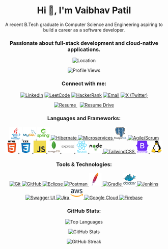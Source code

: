<h1 align="center">Hi 👋, I'm Vaibhav Patil</h1>
<p align="center">A recent B.Tech graduate in Computer Science and Engineering aspiring to build a career as a software developer.</p>
<h3 align="center">
  Passionate about full-stack development and cloud-native applications.
</h3>
<p align="center">
  <img src="https://img.shields.io/badge/Location-India-ff69b4?style=for-the-badge&logo=appveyor" alt="Location"/>
</p>

<p align="center">
  <img src="https://komarev.com/ghpvc/?username=vaibhav-patil-01&label=Profile%20views&color=4c8eda&style=for-the-badge&" alt="Profile Views" />
</p>

<h3 align="center">Connect with me:</h3>
<p align="center">
  <a href="https://linkedin.com/in/vaibhavpatil2003" target="_blank">
    <img align="center" src="https://raw.githubusercontent.com/rahuldkjain/github-profile-readme-generator/master/src/images/icons/Social/linked-in-alt.svg" alt="LinkedIn" height="30" width="40" />
  </a>
  <a href="https://leetcode.com/u/vaibhav_patil_2003/" target="_blank">
    <img align="center" src="https://raw.githubusercontent.com/rahuldkjain/github-profile-readme-generator/master/src/images/icons/Social/leet-code.svg" alt="LeetCode" height="30" width="40" />
  </a>
  <a href="https://www.hackerrank.com/vsp9356769095" target="_blank">
    <img align="center" src="https://raw.githubusercontent.com/rahuldkjain/github-profile-readme-generator/master/src/images/icons/Social/hackerrank.svg" alt="HackerRank" height="30" width="40" />
  </a>
  <a href="mailto:vaibhavvpatil8@gmail.com" target="_blank">
  <img align="center" src="https://raw.githubusercontent.com/rahuldkjain/github-profile-readme-generator/master/src/images/icons/Social/email.svg" alt="Email" height="30" width="40" />
  </a>
  <a href="https://x.com/vaibhav_patil3" target="_blank">
    <img align="center" src="https://raw.githubusercontent.com/rahuldkjain/github-profile-readme-generator/master/src/images/icons/Social/twitter.svg" alt="X (Twitter)" height="30" width="40" />
  </a>
</p>

<p align="center">
  <!-- GitHub-hosted Resume -->
  <a href="https://github.com/vaibhav-patil-01/vaibhav-patil-01/blob/main/Vaibhav_CV.pdf" target="_blank">
    <img src="https://img.shields.io/badge/Resume-%230A66C2.svg?&style=for-the-badge&logo=github&logoColor=white" alt="Resume"/>
  </a>
  &nbsp;
  <!-- Google Drive Resume -->
  <a href="https://drive.google.com/file/d/1IuRIhwRAuM_PyZjP954Rcqhr9jOm9nFf/view?usp=drivesdk" target="_blank">
    <img src="https://img.shields.io/badge/Resume-(Drive)-E4405F?style=for-the-badge&logo=adobeacrobatreader&logoColor=white" alt="Resume Drive"/>
  </a>
</p>

<h3 align="center">Languages and Frameworks:</h3>
<p align="center">
  <a href="https://www.java.com" target="_blank" rel="noreferrer">
    <img src="https://raw.githubusercontent.com/devicons/devicon/master/icons/java/java-original.svg" alt="Java" width="40" height="40" />
  </a>
  <a href="https://www.mysql.com/" target="_blank" rel="noreferrer">
    <img src="https://raw.githubusercontent.com/devicons/devicon/master/icons/mysql/mysql-original-wordmark.svg" alt="MySQL" width="40" height="40" />
  </a>
  <a href="https://spring.io/projects/spring-boot" target="_blank" rel="noreferrer">
    <img src="https://raw.githubusercontent.com/devicons/devicon/master/icons/spring/spring-original-wordmark.svg" alt="Spring Boot" width="40" height="40"/>
  </a>
  <a href="https://hibernate.org/" target="_blank" rel="noreferrer">
    <img src="https://www.vectorlogo.zone/logos/hibernate/hibernate-icon.svg" alt="Hibernate" width="40" height="40"/>
  </a>
  <a href="https://microservices.io/" target="_blank" rel="noreferrer">
    <img src="https://cdn-icons-png.flaticon.com/512/4248/4248443.png" alt="Microservices" width="40" height="40"/>
  </a>
  <a href="https://www.postgresql.org/" target="_blank" rel="noreferrer">
    <img src="https://raw.githubusercontent.com/devicons/devicon/master/icons/postgresql/postgresql-original-wordmark.svg" alt="PostgreSQL" width="40" height="40"/>
  </a>
  <a href="https://www.atlassian.com/agile" target="_blank" rel="noreferrer">
    <img src="https://img.icons8.com/external-flaticons-flat-flat-icons/512/external-agile-agile-flaticons-flat-flat-icons.png" alt="Agile/Scrum" width="40" height="40"/>
  </a>
  <a href="https://www.w3.org/html/" target="_blank" rel="noreferrer">
    <img src="https://raw.githubusercontent.com/devicons/devicon/master/icons/html5/html5-original-wordmark.svg" alt="HTML5" width="40" height="40" />
  </a>
  <a href="https://www.w3schools.com/css/" target="_blank" rel="noreferrer">
    <img src="https://raw.githubusercontent.com/devicons/devicon/master/icons/css3/css3-original-wordmark.svg" alt="CSS3" width="40" height="40" />
  </a>
  <a href="https://developer.mozilla.org/en-US/docs/Web/JavaScript" target="_blank" rel="noreferrer">
    <img src="https://raw.githubusercontent.com/devicons/devicon/master/icons/javascript/javascript-original.svg" alt="JavaScript" width="40" height="40" />
  </a>
  <a href="https://www.mongodb.com/" target="_blank" rel="noreferrer">
    <img src="https://raw.githubusercontent.com/devicons/devicon/master/icons/mongodb/mongodb-original-wordmark.svg" alt="MongoDB" width="40" height="40" />
  </a>
  <a href="https://expressjs.com" target="_blank" rel="noreferrer">
    <img src="https://raw.githubusercontent.com/devicons/devicon/master/icons/express/express-original-wordmark.svg" alt="Express.js" width="40" height="40" />
  </a>
  <a href="https://reactjs.org/" target="_blank" rel="noreferrer">
    <img src="https://raw.githubusercontent.com/devicons/devicon/master/icons/react/react-original-wordmark.svg" alt="React" width="40" height="40" />
  </a>
  <a href="https://nodejs.org" target="_blank" rel="noreferrer">
    <img src="https://raw.githubusercontent.com/devicons/devicon/master/icons/nodejs/nodejs-original-wordmark.svg" alt="Node.js" width="40" height="40" />
  </a>
  <a href="https://tailwindcss.com/" target="_blank" rel="noreferrer">
    <img src="https://www.vectorlogo.zone/logos/tailwindcss/tailwindcss-icon.svg" alt="TailwindCSS" width="40" height="40" />
  </a>
  <a href="https://getbootstrap.com" target="_blank" rel="noreferrer">
    <img src="https://raw.githubusercontent.com/devicons/devicon/master/icons/bootstrap/bootstrap-plain-wordmark.svg" alt="Bootstrap" width="40" height="40" />
  </a>
  <a href="https://www.linux.org/" target="_blank" rel="noreferrer">
    <img src="https://raw.githubusercontent.com/devicons/devicon/master/icons/linux/linux-original.svg" alt="Linux" width="40" height="40" />
  </a>
</p>

<h3 align="center">Tools & Technologies:</h3>
<p align="center">
  <a href="https://git-scm.com/" target="_blank" rel="noreferrer">
    <img src="https://www.vectorlogo.zone/logos/git-scm/git-scm-icon.svg" alt="Git" width="40" height="40"/>
  </a>
  <a href="https://github.com/" target="_blank" rel="noreferrer">
    <img src="https://cdn.jsdelivr.net/gh/devicons/devicon/icons/github/github-original.svg" alt="GitHub" width="40" height="40"/>
  </a>
  <a href="https://www.eclipse.org/" target="_blank" rel="noreferrer">
    <img src="https://www.vectorlogo.zone/logos/eclipse/eclipse-icon.svg" alt="Eclipse" width="40" height="40"/>
  </a>
  <a href="https://www.postman.com/" target="_blank" rel="noreferrer">
    <img src="https://www.vectorlogo.zone/logos/getpostman/getpostman-icon.svg" alt="Postman" width="40" height="40"/>
  </a>
  <a href="https://maven.apache.org/" target="_blank" rel="noreferrer">
    <img src="https://raw.githubusercontent.com/devicons/devicon/master/icons/apache/apache-original.svg" alt="Maven" width="40" height="40"/>
  </a>
  <a href="https://gradle.org/" target="_blank" rel="noreferrer">
    <img src="https://www.vectorlogo.zone/logos/gradle/gradle-icon.svg" alt="Gradle" width="40" height="40"/>
  </a>
  <a href="https://www.docker.com/" target="_blank" rel="noreferrer">
    <img src="https://raw.githubusercontent.com/devicons/devicon/master/icons/docker/docker-original-wordmark.svg" alt="Docker" width="40" height="40"/>
  </a>
  <a href="https://www.jenkins.io/" target="_blank" rel="noreferrer">
    <img src="https://www.vectorlogo.zone/logos/jenkins/jenkins-icon.svg" alt="Jenkins" width="40" height="40"/>
  </a>
  <a href="https://swagger.io/tools/swagger-ui/" target="_blank" rel="noreferrer">
    <img src="https://static1.smartbear.co/swagger/media/assets/swagger_fav.png" alt="Swagger UI" width="40" height="40"/>
  </a>
  <a href="https://www.atlassian.com/software/jira" target="_blank" rel="noreferrer">
    <img src="https://cdn.worldvectorlogo.com/logos/jira-1.svg" alt="Jira" width="40" height="40"/>
  </a>
  <a href="https://aws.amazon.com" target="_blank" rel="noreferrer">
    <img src="https://raw.githubusercontent.com/devicons/devicon/master/icons/amazonwebservices/amazonwebservices-original-wordmark.svg" alt="AWS" width="40" height="40" />
  </a>
  <a href="https://cloud.google.com" target="_blank" rel="noreferrer">
    <img src="https://www.vectorlogo.zone/logos/google_cloud/google_cloud-icon.svg" alt="Google Cloud" width="40" height="40" />
  </a>
  <a href="https://firebase.google.com/" target="_blank" rel="noreferrer">
    <img src="https://www.vectorlogo.zone/logos/firebase/firebase-icon.svg" alt="Firebase" width="40" height="40" />
  </a>
</p>

<h3 align="center">GitHub Stats:</h3>
<p align="center">
  <picture>
    <source 
      srcset="https://github-readme-stats.vercel.app/api/top-langs?username=vaibhav-patil-01&show_icons=true&theme=dark&layout=compact" 
      media="(prefers-color-scheme: dark)" />
    <source 
      srcset="https://github-readme-stats.vercel.app/api/top-langs?username=vaibhav-patil-01&show_icons=true&theme=light&layout=compact" 
      media="(prefers-color-scheme: light)" />
    <img src="https://github-readme-stats.vercel.app/api/top-langs?username=vaibhav-patil-01&show_icons=true&layout=compact" alt="Top Languages" />
  </picture>
</p>
<p align="center">
  <picture>
    <source 
      srcset="https://github-readme-stats.vercel.app/api?username=vaibhav-patil-01&show_icons=true&theme=dark" 
      media="(prefers-color-scheme: dark)" />
    <source 
      srcset="https://github-readme-stats.vercel.app/api?username=vaibhav-patil-01&show_icons=true&theme=light" 
      media="(prefers-color-scheme: light)" />
    <img src="https://github-readme-stats.vercel.app/api?username=vaibhav-patil-01&show_icons=true" alt="GitHub Stats" />
  </picture>
</p>
<p align="center">
  <picture>
    <source 
      srcset="https://github-readme-streak-stats.herokuapp.com?user=vaibhav-patil-01&theme=dark" 
      media="(prefers-color-scheme: dark)" />
    <source 
      srcset="https://github-readme-streak-stats.herokuapp.com?user=vaibhav-patil-01&theme=light" 
      media="(prefers-color-scheme: light)" />
    <img src="https://github-readme-streak-stats.herokuapp.com?user=vaibhav-patil-01" alt="GitHub Streak" />
  </picture>
</p>
